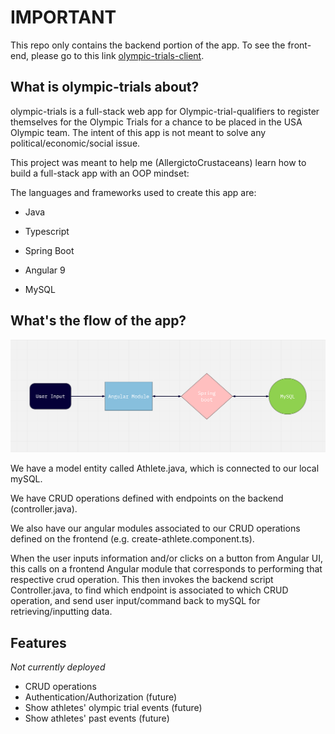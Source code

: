 # IMPORTANT

This repo only contains the backend portion of the app. 
To see the front-end, please go to this link [olympic-trials-client](https://github.com/AllergictoCrustaceans/olympic-trials-client).


## What is olympic-trials about?

olympic-trials is a full-stack web app for Olympic-trial-qualifiers to register themselves for the Olympic Trials for a chance to be placed in the USA Olympic team.
The intent of this app is not meant to solve any political/economic/social issue.

This project was meant to help me (AllergictoCrustaceans) learn how to build a full-stack app with an OOP mindset:

The languages and frameworks used to create this app are:
- Java
- Typescript

- Spring Boot
- Angular 9
- MySQL

## What's the flow of the app?

![Simple CRUD app flow](crudFlow.png)

We have a model entity called Athlete.java, which is connected to our local mySQL.

We have CRUD operations defined with endpoints on the backend (controller.java).

We also have our angular modules associated to our CRUD operations defined on the frontend (e.g. create-athlete.component.ts).

When the user inputs information and/or clicks on a button from Angular UI, this calls on a frontend Angular module that corresponds to performing that respective crud operation.
This then invokes the backend script Controller.java, to find which endpoint is associated to which CRUD operation, and send user input/command back to mySQL for retrieving/inputting data. 


## Features
*Not currently deployed*

- CRUD operations 
- Authentication/Authorization (future)
- Show athletes' olympic trial events (future)
- Show athletes' past events (future)
